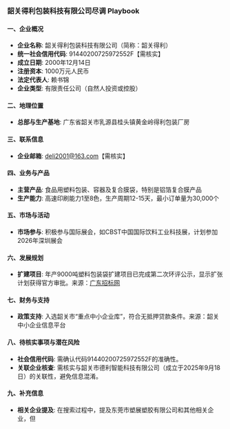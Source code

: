 ### 韶关得利包装科技有限公司尽调 Playbook

#### 一、企业概况
- **企业名称**: 韶关得利包装科技有限公司（简称：韶关得利）
- **统一社会信用代码**: 91440200725972552F【需核实】
- **成立日期**: 2000年12月14日
- **注册资本**: 1000万元人民币
- **法定代表人**: 赖书锦
- **企业类型**: 有限责任公司（自然人投资或控股）

#### 二、地理位置
- **总部与生产基地**: 广东省韶关市乳源县桂头镇黄金岭得利包装厂房

#### 三、联系信息
- **企业邮箱**: deli2001@163.com【需核实】

#### 四、业务与产品
- **主营产品**: 食品用塑料包装、容器及复合膜袋，特别是铝箔复合膜产品
- **生产能力**: 高速印刷能力1至8色，生产周期12-15天，最小订单量为30,000个

#### 五、市场与活动
- **市场参与**: 积极参与国际展会，如CBST中国国际饮料工业科技展，计划参加2026年深圳展会

#### 六、发展规划
- **扩建项目**: 年产9000吨塑料包装袋扩建项目已完成第二次环评公示，显示扩张计划获得官方审批。来源：[广东招标网](http://www.qszt.net/area/show.asp?id=90096)

#### 七、财务与支持
- **政策支持**: 入选韶关市“重点中小企业库”，符合无抵押贷款条件。来源：韶关中小企业信息平台

#### 八、待核实事项与潜在风险
- **社会信用代码**: 需确认代码91440200725972552F的准确性。
- **关联企业核查**: 需核实与韶关市德利智能科技有限公司（成立于2025年9月18日）的关联性，避免信息混淆。

#### 九、补充信息
- **相关企业提及**: 在搜索过程中，提及东莞市塑展塑胶有限公司和其他相关企业，但